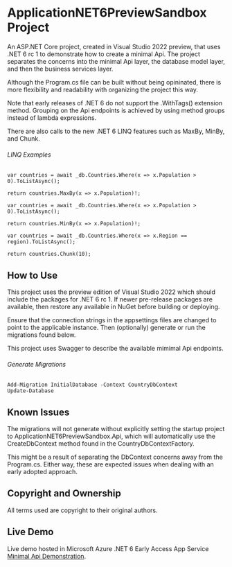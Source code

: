# ApplicationNET6PreviewSandbox Project

An ASP.NET Core project, created in Visual Studio 2022 preview, that uses .NET 6 rc 1 to demonstrate how to create a minimal Api. The project separates the concerns into the minimal Api layer, the database model layer, and then the business services layer.

Although the Program.cs file can be built without being opininated, there is more flexibility and readability with organizing the project this way. 

Note that early releases of .NET 6 do not support the .WithTags() extension method. Grouping on the Api endpoints is achieved by using method groups instead of lambda expressions.

There are also calls to the new .NET 6 LINQ features such as MaxBy, MinBy, and Chunk.

###### LINQ Examples
```
var countries = await _db.Countries.Where(x => x.Population > 0).ToListAsync();

return countries.MaxBy(x => x.Population)!;
```
```
var countries = await _db.Countries.Where(x => x.Population > 0).ToListAsync();

return countries.MinBy(x => x.Population)!;
```
```
var countries = await _db.Countries.Where(x => x.Region == region).ToListAsync();

return countries.Chunk(10);
```

## How to Use

This project uses the preview edition of Visual Studio 2022 which should include the packages for .NET 6 rc 1. If newer pre-release packages are available, then restore any available in NuGet before building or deploying. 

Ensure that the connection strings in the appsettings files are changed to point to the applicable instance. Then (optionally) generate or run the migrations found below. 

This project uses Swagger to describe the available mimimal Api endpoints.

###### Generate Migrations
```
Add-Migration InitialDatabase -Context CountryDbContext
Update-Database
```

## Known Issues

The migrations will not generate without explicitly setting the startup project to ApplicationNET6PreviewSandbox.Api, which will automatically use the CreateDbContext method found in the CountryDbContextFactory.

This might be a result of separating the DbContext concerns away from the Program.cs. Either way, these are expected issues when dealing with an early adopted approach.


## Copyright and Ownership

All terms used are copyright to their original authors.

## Live Demo

Live demo hosted in Microsoft Azure .NET 6 Early Access App Service [Minimal Api Demonstration](https://dev-net6preview-minimal-api-demo.azurewebsites.net/swagger/index.html).